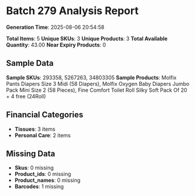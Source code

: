 # Batch 279 Analysis Report

**Generation Time**: 2025-08-06 20:54:58

**Total Items**: 5
**Unique SKUs**: 3
**Unique Products**: 3
**Total Available Quantity**: 43.00
**Near Expiry Products**: 0

## Sample Data
**Sample SKUs**: 293358, 5267263, 34803305
**Sample Products**: Molfix Pants Diapers Size 3 Midi (58 Diapers), Molfix Oxygen Baby Diapers Jumbo Pack Mini Size 2 (58 Pieces), Fine Comfort Toilet Roll Silky Soft Pack Of 20 + 4 free (24Roll)

## Financial Categories
- **Tissues**: 3 items
- **Personal Care**: 2 items

## Missing Data
- **Skus**: 0 missing
- **Product_ids**: 0 missing
- **Product_names**: 0 missing
- **Barcodes**: 1 missing

